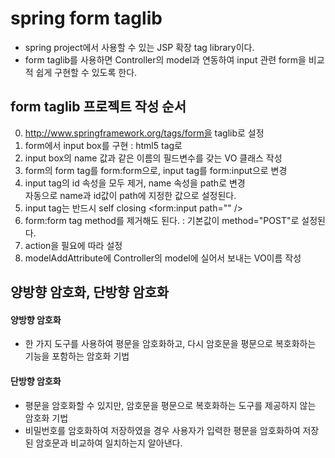 # spring form taglib
 * spring project에서 사용할 수 있는 JSP 확장 tag library이다.
 * form taglib를 사용하면 Controller의 model과 연동하여 input 관련 form을 비교적 쉽게 구현할 수 있도록 한다.

## form taglib 프로젝트 작성 순서
0. http://www.springframework.org/tags/form을 taglib로 설정
1. form에서 input box를 구현 : html5 tag로
2. input box의 name 값과 같은 이름의 필드변수를 갖는 VO 클래스 작성
3. form의 form tag를 form:form으로, input tag를 form:input으로 변경
4. input tag의 id 속성을 모두 제거, name 속성을 path로 변경  
	자동으로 name과 id값이 path에 지정한 값으로 설정된다.
5. input tag는 반드시 self closing <form:input path="" />
6. form:form tag method를 제거해도 된다. : 기본값이 method="POST"로 설정된다.
7. action을 필요에 따라 설정
8. modelAddAttribute에 Controller의 model에 실어서 보내는 VO이름 작성

## 양방향 암호화, 단방향 암호화

#### 양방향 암호화
 * 한 가지 도구를 사용하여 평문을 암호화하고, 다시 암호문을 평문으로 복호화하는 기능을 포함하는 암호화 기법

#### 단방향 암호화
 * 평문을 암호화할 수 있지만, 암호문을 평문으로 복호화하는 도구를 제공하지 않는 암호화 기법
 * 비밀번호를 암호화하여 저장하였을 경우 사용자가 입력한 평문을 암호화하여 저장된 암호문과 비교하여 일치하는지 알아낸다.